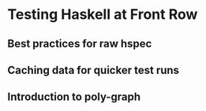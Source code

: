 # Testing Haskell at Front Row

## Best practices for raw hspec

## Caching data for quicker test runs

## Introduction to poly-graph
